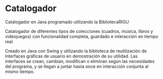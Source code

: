 # Catalogador
Catalogador en Java programado utilizando la BibliotecaRIGU

Catalogador de diferentes tipos de colecciones (cuadros, música, libros y videojuegos) con funcionalidad completa, guardado e interacción en tiempo real.

Creado en Java con Swing y utilizando la biblioteca de reutilización de interfaces gráficas de usuario en demostración de su utilidad. Las interfaces se crean, cambian, modifican o eliminan según las necesidades del programa, y se llegan a juntar hasta once en interacción conjunta al mismo tiempo.
